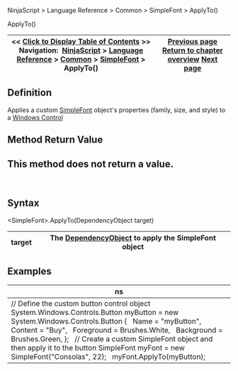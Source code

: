 ﻿
NinjaScript \> Language Reference \> Common \> SimpleFont \> ApplyTo()

ApplyTo()

| \<\< [Click to Display Table of Contents](simplefont_applyto.md) \>\> **Navigation:**     [NinjaScript](ninjascript-1.md) \> [Language Reference](language_reference_wip-1.md) \> [Common](common-1.md) \> [SimpleFont](simplefont_class-1.md) \> ApplyTo() | [Previous page](simplefont_class-1.md) [Return to chapter overview](simplefont_class-1.md) [Next page](simplefont_todirectwritetextformat-1.md) |
| --- | --- |
## Definition
Applies a custom [SimpleFont](simplefont_class-1.md) object's properties (family, size, and style) to a [Windows Control](https://msdn.microsoft.com/en-us/library/system.windows.controls.control(v=vs.110).aspx)
## 
## Method Return Value
## This method does not return a value.
 
## Syntax
\<SimpleFont\>.ApplyTo(DependencyObject target)
 

| target | The [DependencyObject](https://msdn.microsoft.com/en-us/library/system.windows.dependencyobject(v=vs.110).aspx) to apply the SimpleFont object |
| --- | --- |

## Examples

| ns |
| --- |
| // Define the custom button control object System.Windows.Controls.Button myButton \= new System.Windows.Controls.Button {    Name \= "myButton",    Content \= "Buy",    Foreground \= Brushes.White,    Background \= Brushes.Green, };   // Create a custom SimpleFont object and then apply it to the button SimpleFont myFont \= new SimpleFont("Consolas", 22);   myFont.ApplyTo(myButton); |
